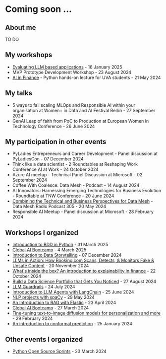 # Coming soon ...

## About me

TO DO

## My workshops
* [Evaluating LLM based applications](https://github.com/pyladiesams/eval-llm-based-apps-jan2025) - 16 January 2025
* MVP Prototype Development Workshop - 23 August 2024
* [AI in Finance](https://github.com/pyladiesams/ai-in-finance-python-lecture-may2024) - Python hands-on lecture for UVA students - 21 May 2024

## My talks
* 5 ways to fail scaling MLOps and Responsible AI within your organisation at Women+ in Data and AI Festival Berlin - 27 September 2024
* GenAI Leap of faith from PoC to Production at European Women in Technology Conference - 26 June 2024

## My participation in other events
* PyLadies Entrepreneurs and Career Development - Panel discussion at PyLadiesCon - 07 December 2024
* Think like a data scientist - 2 Roundtables at Reshaping Work Conference AI at Work - 24 October 2024
* Azure AI meetup - Technical Panel Discussion at Microsoft - 02 September 2024
* Coffee With Coalesce: Data Mesh - Podcast - 14 August 2024
* AI Innovators: Harnessing Emerging Technologies for Business Evolution - Roundtable at TNW Conference - 20 June 2024
* [Combining the Technical and Business Perspectives for Data Mesh](https://open.spotify.com/episode/2zxRmiFwebvWH9YJkD4LBS) - Data Mesh Radio Podcast 305 - 20 May 2024
* Responsible AI Meetup - Panel discussion at Microsoft - 28 February 2024

## Workshops I organized
* [Introduction to BDD in Python](https://github.com/pyladiesams/bdd-with-python-mar2025) - 31 March 2025
* [Global AI Bootcamp](https://github.com/pyladiesams/global-ai-bootcamp-mar2025) - 4 March 2025
* [Introduction to Data Storytelling](https://github.com/pyladiesams/intro-data-storytelling-dec2024) - 07 December 2024
* [LLMs in Action: How Booking.com Scans, Detects, & Monitors Fake & Unsafe Content](https://github.com/pyladiesams/llms-scan-reviews-nov2024) - 20 November 2024
* [What's inside the box? An introduction to explainability in finance](https://github.com/pyladiesams/intro-to-explainabilty-in-finance-oct2024) - 22 October 2024
* [Build a Data Science Portfolio that Gets You Noticed](https://github.com/pyladiesams/how-to-build-a-data-science-portfolio-that-gets-you-noticed-aug2024) - 27 August 2024
* [LLM Guardrails](https://github.com/pyladiesams/llm-guardrails-jul2024) - 24 July 2024
* [Introduction to LLM Agents with LangChain](https://github.com/pyladiesams/introduction-to-llm-agents-with-langchain-jun2024) - 25 June 2024
* [NLP projects with spaCy](https://github.com/pyladiesams/nlp-projects-with-spacy-may2024) - 29 May 2024
* [An Introduction to RAG with Elastic](https://github.com/pyladiesams/intro-RAG-elastic-apr2024) - 23 April 2024
* [Global AI Bootcamp](https://github.com/pyladiesams/global-ai-bootcamp-mar2024) - 27 March 2024
* [Fine-tuning text-to-image diffusion models for personalization and more](https://github.com/pyladiesams/personalization-with-text-to-image-diffusion-models-feb2024) - 29 February 2024
* [An introduction to conformal prediction](https://github.com/pyladiesams/conformal-prediction-jan2024) - 25 January 2024

## Other events I organized 
* [Python Open Source Sprints](https://github.com/pyladiesams/python-oss-sprints-mar2024) - 23 March 2024

